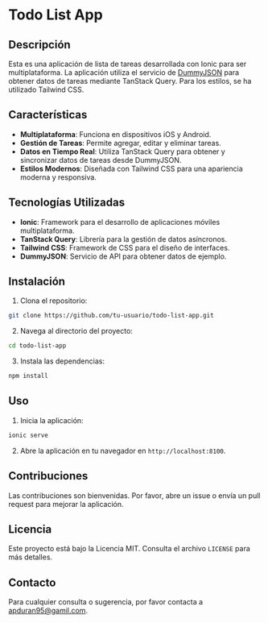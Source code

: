 # Todo List App

## Descripción

Esta es una aplicación de lista de tareas desarrollada con Ionic para ser multiplataforma. La aplicación utiliza el servicio de [DummyJSON](https://dummyjson.com/) para obtener datos de tareas mediante TanStack Query. Para los estilos, se ha utilizado Tailwind CSS.

## Características

- **Multiplataforma**: Funciona en dispositivos iOS y Android.
- **Gestión de Tareas**: Permite agregar, editar y eliminar tareas.
- **Datos en Tiempo Real**: Utiliza TanStack Query para obtener y sincronizar datos de tareas desde DummyJSON.
- **Estilos Modernos**: Diseñada con Tailwind CSS para una apariencia moderna y responsiva.

## Tecnologías Utilizadas

- **Ionic**: Framework para el desarrollo de aplicaciones móviles multiplataforma.
- **TanStack Query**: Librería para la gestión de datos asíncronos.
- **Tailwind CSS**: Framework de CSS para el diseño de interfaces.
- **DummyJSON**: Servicio de API para obtener datos de ejemplo.

## Instalación

1. Clona el repositorio:

```bash
git clone https://github.com/tu-usuario/todo-list-app.git
```

2. Navega al directorio del proyecto:

```bash
cd todo-list-app
```

3. Instala las dependencias:

```bash
npm install
```

## Uso

1. Inicia la aplicación:

```bash
ionic serve
```

2. Abre la aplicación en tu navegador en `http://localhost:8100`.

## Contribuciones

Las contribuciones son bienvenidas. Por favor, abre un issue o envía un pull request para mejorar la aplicación.

## Licencia

Este proyecto está bajo la Licencia MIT. Consulta el archivo `LICENSE` para más detalles.

## Contacto

Para cualquier consulta o sugerencia, por favor contacta a [apduran95@gamil.com](mailto:apduran95@gmail.com).
